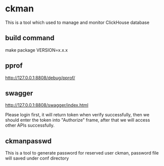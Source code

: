 # ckman
This is a tool which used to manage and monitor ClickHouse database

## build command
make package VERSION=x.x.x

## pprof
http://127.0.0.1:8808/debug/pprof/

## swagger
http://127.0.0.1:8808/swagger/index.html

Please login first, it will return token when verify successfully,
then we should enter the token into "Authorize" frame,
after that we will access other APIs successfully.

## ckmanpasswd
This is a tool to generate password for reserved user ckman,
password file will saved under conf directory
